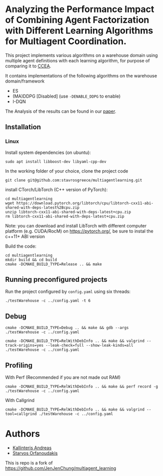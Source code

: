 # Analyzing the Performance Impact of Combining Agent Factorization with Different Learning Algorithms for Multiagent Coordination.

This project implements various algorithms on a warehouse domain using multiple
agent definitions with each learning algorithm, for purpose of comparing it to
[CCEA](https://github.com/JenJenChung/multiagent_learning).

It contains implementations of the following algorithms on the warehouse domain/framework
 - ES
 - (MA)DDPG [Disabled] (use `-DENABLE_DDPG` to enable)
 - I-DQN

The Analysis of the results can be found in our [paper](https://dl.acm.org/doi/10.1145/3549737.3549773).

## Installation ##

### Linux ###

Install system dependencies (on ubuntu):
```
sudo apt install libboost-dev libyaml-cpp-dev
```

In the working folder of your choice, clone the project code
```
git clone git@github.com:stavrosgreece/multiagentlearning.git
```


install CTorch/LibTorch (C++ version of PyTorch):
```
cd multiagentlearning
wget https://download.pytorch.org/libtorch/cpu/libtorch-cxx11-abi-shared-with-deps-latest%2Bcpu.zip
unzip libtorch-cxx11-abi-shared-with-deps-latest+cpu.zip
rm libtorch-cxx11-abi-shared-with-deps-latest+cpu.zip
```
Note: you can download and install LibTorch with different computer platform (e.g. CUDA/RocM) on https://pytorch.org/, be sure to instal the c++11+ ABI version



Build the code:
```
cd multiagentlearning
mkdir build && cd build
cmake -DCMAKE_BUILD_TYPE=Release .. && make
```

## Running preconfigured projects

Run the project configured by `config.yaml` using six threads:
```
./testWarehouse -c ../config.yaml -t 6
```

## Debug
```
cmake -DCMAKE_BUILD_TYPE=Debug .. && make && gdb --args ./testWarehouse -c ../config.yaml
```
```
cmake -DCMAKE_BUILD_TYPE=RelWithDebInfo .. && make && valgrind --track-origins=yes --leak-check=full --show-leak-kinds=all ./testWarehouse -c ../config.yaml
```
## Profiling
With Perf (Recommended if you are not made out RAM)
```
cmake -DCMAKE_BUILD_TYPE=RelWithDebInfo .. && make && perf record -g ./testWarehouse -c ../config.yaml
```
With Callgrind
```
cmake -DCMAKE_BUILD_TYPE=RelWithDebInfo .. && make && valgrind --tool=callgrind ./testWarehouse -c ../config.yaml
```

# Authors
 - [Kallinteris Andreas](https://github.com/kallinteris-andreas)
 - [Starvos Orfanoudakis](https://github.com/stavrosgreece/)
 
This is repo is a fork of https://github.com/JenJenChung/multiagent_learning
